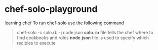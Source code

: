 # chef-solo-playground
learning chef
To run chef-solo use the following command
> chef-solo -c solo.rb -j node.json
**solo.rb** file tells the chef where to find cookbooks and roles
**node.json** file is used to specify which recipies to execute
